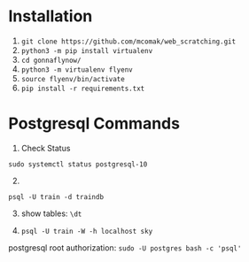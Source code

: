 # Installation

1. `git clone https://github.com/mcomak/web_scratching.git`
2. `python3 -m pip install virtualenv`
3. `cd gonnaflynow/`
4. `python3 -m virtualenv flyenv`
5. `source flyenv/bin/activate`
6. `pip install -r requirements.txt`

# Postgresql Commands

1. Check Status

`sudo systemctl status postgresql-10`

2. 
`psql -U train -d traindb`

3. show tables: `\dt`

4. `psql -U train -W -h localhost sky`


postgresql root authorization: 
`sudo -U postgres bash -c 'psql'` 

